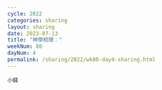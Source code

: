 ```yaml
---
cycle: 2022
categories: sharing
layout: sharing
date: 2023-07-13
title: "神學梳理："
weekNum: 80
dayNum: 4
permalink: /sharing/2022/wk80-day4-sharing.html
---
```

[](https://eccseattle.github.io/media/sharing/2022/wk080/2023-07-13-bin.m4a)

`小錢`
